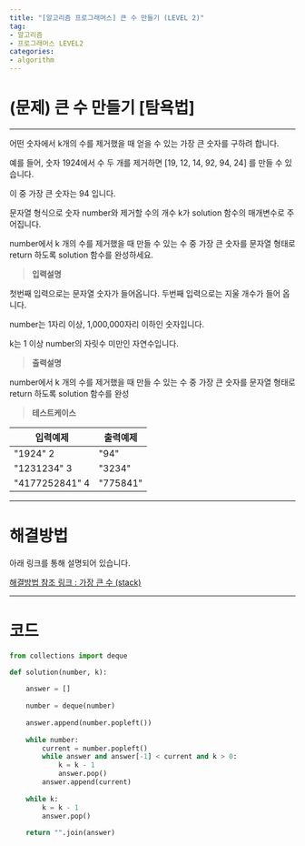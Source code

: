 ```yaml
---
title: "[알고리즘 프로그래머스] 큰 수 만들기 (LEVEL 2)"
tag:
- 알고리즘
- 프로그래머스 LEVEL2
categories:
- algorithm
---
```


# (문제) 큰 수 만들기 [탐욕법]
---

어떤 숫자에서 k개의 수를 제거했을 때 얻을 수 있는 가장 큰 숫자를 구하려 합니다.

예를 들어, 숫자 1924에서 수 두 개를 제거하면 [19, 12, 14, 92, 94, 24] 를 만들 수 있습니다.

이 중 가장 큰 숫자는 94 입니다.

문자열 형식으로 숫자 number와 제거할 수의 개수 k가 solution 함수의 매개변수로 주어집니다.

number에서 k 개의 수를 제거했을 때 만들 수 있는 수 중 가장 큰 숫자를 문자열 형태로 return 하도록 solution 함수를 완성하세요.

> **입력설명**

첫번째 입력으로는 문자열 숫자가 들어옵니다. 두번째 입력으로는 지울 개수가 들어 옵니다.

number는 1자리 이상, 1,000,000자리 이하인 숫자입니다.

k는 1 이상 number의 자릿수 미만인 자연수입니다.

> **출력설명**

number에서 k 개의 수를 제거했을 때 만들 수 있는 수 중 가장 큰 숫자를 문자열 형태로 return 하도록 solution 함수를 완성

> **테스트케이스**
 

| 입력예제 | 출력예제 |
| -------- | -------- | 
| "1924"	2	| "94" | 
| "1231234"	3 | "3234" | 
| "4177252841"	4	| "775841" |

---
# 해결방법

아래 링크를 통해 설명되어 있습니다.

[해결방법 참조 링크 : 가장 큰 수  (stack)](https://cwadven.github.io/algorithm/largest-num/)

---
# 코드
```python
from collections import deque

def solution(number, k):
    
    answer = []
    
    number = deque(number)
    
    answer.append(number.popleft())
    
    while number:
        current = number.popleft()
        while answer and answer[-1] < current and k > 0:
            k = k - 1
            answer.pop()
        answer.append(current)
    
    while k:
        k = k - 1
        answer.pop()
    
    return "".join(answer)
```
